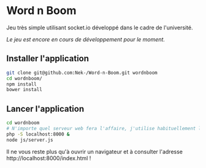 Word n Boom
===========

Jeu très simple utilisant socket.io développé dans le cadre de l'université.

*Le jeu est encore en cours de développement pour le moment.*

Installer l'application
-----------------------

```bash
git clone git@github.com:Nek-/Word-n-Boom.git wordnboom
cd wordnboom/
npm install
bower install
```

Lancer l'application
--------------------

```bash
cd wordnboom
# N'importe quel serveur web fera l'affaire, j'utilise habituellement le serveur de PHP
php -S localhost:8000 &
node js/server.js
```

Il ne vous reste plus qu'à ouvrir un navigateur et à consulter l'adresse http://localhost:8000/index.html !
